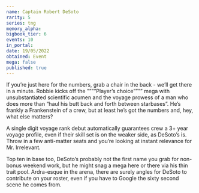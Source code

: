 ```yaml
---
name: Captain Robert DeSoto
rarity: 5
series: tng
memory_alpha:
bigbook_tier: 6
events: 10
in_portal:
date: 19/05/2022
obtained: Event
mega: false
published: true
---
```


If you’re just here for the numbers, grab a chair in the back - we’ll get there in a minute. Robbie kicks off the ””””Player’s choice”””” mega with unsubstantiated scientific acumen and the voyage prowess of a man who does more than “haul his butt back and forth between starbases”. He’s frankly a Frankenstein of a crew, but at least he’s got the numbers and, hey, what else matters?

A single digit voyage rank debut automatically guarantees crew a 3+ year voyage profile, even if their skill set is on the weaker side, as DeSoto’s is. Throw in a few anti-matter seats and you’re looking at instant relevance for Mr. Irrelevant. 

Top ten in base too, DeSoto’s probably not the first name you grab for non-bonus weekend work, but he might snag a mega here or there via his thin trait pool. Ardra-esque in the arena, there are surely angles for DeSoto to contribute on your roster, even if you have to Google the sixty second scene he comes from.
